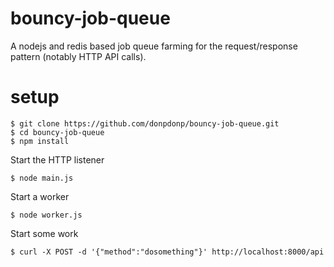 # bouncy-job-queue

A nodejs and redis based job queue farming for the request/response pattern (notably
HTTP API calls).

# setup

```
$ git clone https://github.com/donpdonp/bouncy-job-queue.git
$ cd bouncy-job-queue
$ npm install
```

Start the HTTP listener
```
$ node main.js
```

Start a worker
```
$ node worker.js

```

Start some work
```
$ curl -X POST -d '{"method":"dosomething"}' http://localhost:8000/api
```
